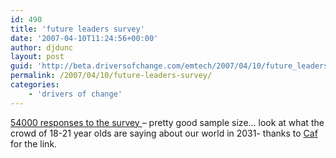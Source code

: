 ```yaml
---
id: 490
title: 'future leaders survey'
date: '2007-04-10T11:24:56+00:00'
author: djdunc
layout: post
guid: 'http://beta.driversofchange.com/emtech/2007/04/10/future_leaders_survey/'
permalink: /2007/04/10/future-leaders-survey/
categories:
    - 'drivers of change'
---
```


[54000 responses to the survey ](http://www.forumforthefuture.org.uk/future/test_head_page499.aspx)– pretty good sample size… look at what the crowd of 18-21 year olds are saying about our world in 2031- thanks to [Caf ](http://caffeandesigns.blogspot.com/)for the link.
